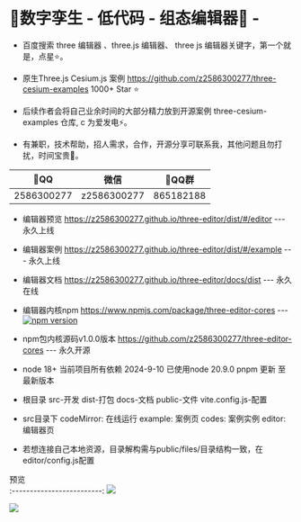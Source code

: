 # 🍃数字孪生 - 低代码 - 组态编辑器🍁 -

- 百度搜索 three 编辑器 、three.js 编辑器、 three js 编辑器关键字，第一个就是，点星⭐。

- 原生Three.js Cesium.js 案例 https://github.com/z2586300277/three-cesium-examples 1000+ Star ⭐

- 后续作者会将自己业余时间的大部分精力放到开源案例 three-cesium-examples 仓库, c 为爱发电⚡。

- 有兼职，技术帮助，招人需求，合作，开源分享可联系我，其他问题且勿打扰，时间宝贵🍉。

 🐧QQ        |  微信        |  🐧QQ群         
:------------:|:---------:|:-----------:
2586300277 | z2586300277  |  865182188  

- 编辑器预览 https://z2586300277.github.io/three-editor/dist/#/editor --- 永久上线

- 编辑器案例 https://z2586300277.github.io/three-editor/dist/#/example --- 永久上线

- 编辑器文档 https://z2586300277.github.io/three-editor/docs/dist --- 永久在线

- 编辑器内核npm https://www.npmjs.com/package/three-editor-cores --- [![npm version](https://badge.fury.io/js/three-editor-cores.svg?type=Date)](https://www.npmjs.com/package/three-editor-cores) 

- npm包内核源码v1.0.0版本 https://github.com/z2586300277/three-editor-cores --- 永久开源

- node 18+ 当前项目所有依赖 2024-9-10 已使用node 20.9.0 pnpm 更新 至 最新版本

- 根目录 src-开发 dist-打包 docs-文档 public-文件 vite.config.js-配置

- src目录下 codeMirror: 在线运行 example: 案例页 codes: 案例实例 editor: 编辑器页

- 若想连接自己本地资源，目录解构需与public/files/目录结构一致，在editor/config.js配置

预览             
:-------------------------:
[![](https://z2586300277.github.io/three-editor/dist/home.png)](https://z2586300277.github.io/three-editor/dist)

<img src="https://profile-counter.glitch.me/z2586300277/count.svg" >
